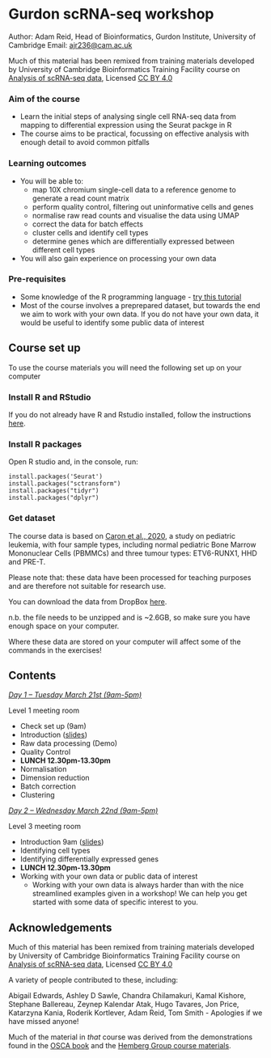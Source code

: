 # Gurdon scRNA-seq workshop

Author: Adam Reid, Head of Bioinformatics, Gurdon Institute, University of Cambridge
Email: ajr236@cam.ac.uk

Much of this material has been remixed from training materials developed by University of Cambridge Bioinformatics Training Facility course on [Analysis of scRNA-seq data](https://training.csx.cam.ac.uk/bioinformatics/course/bioinfo-scRNAseq), Licensed [CC BY 4.0](https://creativecommons.org/licenses/by/4.0/)

### Aim of the course

- Learn the initial steps of analysing single cell RNA-seq data from mapping to differential expression using the Seurat packge in R
- The course aims to be practical, focussing on effective analysis with enough detail to avoid common pitfalls 

### Learning outcomes
- You will be able to:
  - map 10X chromium single-cell data to a reference genome to generate a read count matrix
  - perform quality control, filtering out uninformative cells and genes
  - normalise raw read counts and visualise the data using UMAP
  - correct the data for batch effects
  - cluster cells and identify cell types
  - determine genes which are differentially expressed between different cell types
- You will also gain experience on processing your own data

### Pre-requisites
- Some knowledge of the R programming language - [try this tutorial](https://www.w3schools.com/r/r_intro.asp)
- Most of the course involves a preprepared dataset, but towards the end we aim to work with your own data. If you do not have your own data, it would be useful to identify some public data of interest

## Course set up

To use the course materials you will need the following set up on your computer

### Install R and RStudio

If you do not already have R and Rstudio installed, follow the instructions [here](https://posit.co/download/rstudio-desktop/).

### Install R packages

Open R studio and, in the console, run:

```
install.packages('Seurat')
install.packages("sctransform")
install.packages("tidyr")
install.packages("dplyr")
```

### Get dataset

The course data is based on [Caron et al., 2020](https://www.nature.com/articles/s41598-020-64929-x), a study on pediatric leukemia, with four sample types, including
normal pediatric Bone Marrow Mononuclear Cells (PBMMCs) and three tumour types: ETV6-RUNX1, HHD and PRE-T.

Please note that: these data have been processed for teaching purposes and are therefore not suitable for research use.

You can download the data from DropBox [here](https://www.dropbox.com/sh/s79ttds7px190xu/AAAjHzirFkfik1i08Gh26uU_a?dl=0).

n.b. the file needs to be unzipped and is ~2.6GB, so make sure you have enough space on your computer.

Where these data are stored on your computer will affect some of the commands in the exercises!

## Contents

*[Day 1 – Tuesday March 21st (9am-5pm)](101-seurat_part1.html)*

Level 1 meeting room

- Check set up (9am)
- Introduction ([slides](Gurdon_scrnaseq_Day1.pdf))
- Raw data processing (Demo)
- Quality Control
- **LUNCH 12.30pm-13.30pm**
- Normalisation
- Dimension reduction
- Batch correction
- Clustering

*[Day 2 – Wednesday March 22nd (9am-5pm)](101-seurat_part2.html)*

Level 3 meeting room

- Introduction 9am ([slides](Gurdon_scrnaseq_Day2.pdf))
- Identifying cell types
- Identifying differentially expressed genes
- **LUNCH 12.30pm-13.30pm**
- Working with your own data or public data of interest
  - Working with your own data is always harder than with the nice streamlined examples given in a workshop! We can help you get started with some data of specific interest to you.


## Acknowledgements

Much of this material has been remixed from training materials developed by University of Cambridge Bioinformatics Training Facility course on [Analysis of scRNA-seq data](https://training.csx.cam.ac.uk/bioinformatics/course/bioinfo-scRNAseq), Licensed [CC BY 4.0](https://creativecommons.org/licenses/by/4.0/)

A variety of people contributed to these, including:

Abigail Edwards, Ashley D Sawle, Chandra Chilamakuri, Kamal Kishore, Stephane Ballereau, Zeynep Kalendar Atak, Hugo Tavares, Jon Price, Katarzyna Kania, Roderik Kortlever, Adam Reid, Tom Smith - Apologies if we have missed anyone!

Much of the material in *that* course was derived from the demonstrations found in the [OSCA book](http://bioconductor.org/books/3.14/OSCA/) and the [Hemberg Group course materials](https://www.singlecellcourse.org/).

